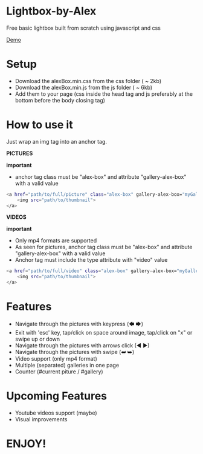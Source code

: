 # Lightbox-by-Alex
Free basic lightbox built from scratch using javascript and css

[Demo](https://alezen9.github.io/Lightbox_by_Alex/)


# Setup
- Download the alexBox.min.css from the css folder ( ~ 2kb)
- Download the alexBox.min.js from the js folder ( ~ 6kb)
- Add them to your page (css inside the head tag and js preferably at the bottom before the body closing tag)

# How to use it
Just wrap an img tag into an anchor tag.


**PICTURES**

**important**
- anchor tag class must be "alex-box" and attribute "gallery-alex-box" with a valid value

```sh
<a href="path/to/full/picture" class="alex-box" gallery-alex-box="myGallery">
    <img src="path/to/thumbnail">
</a>
```

**VIDEOS**

**important**
- Only mp4 formats are supported
- As seen for pictures, anchor tag class must be "alex-box" and attribute "gallery-alex-box" with a valid value
- Anchor tag must include the type attribute with "video" value

```sh
<a href="path/to/full/video" class="alex-box" gallery-alex-box="myGallery2" type="video">
    <img src="path/to/thumbnail">
</a>
```
# Features
- Navigate through the pictures with keypress (🡄 🡆)
- Exit with 'esc' key, tap/click on space around image, tap/click on "x" or swipe up or down
- Navigate through the pictures with arrows click (◄  ►)
- Navigate through the pictures with swipe (⮨ ⮩)
- Video support (only mp4 format)
- Multiple (separated) galleries in one page
- Counter (#current piture / #gallery)

# Upcoming Features
- Youtube videos support (maybe)
- Visual improvements


# ENJOY!
